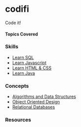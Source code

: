 # codifi
Code it! 


#### Topics Covered

### Skills 
- [Learn SQL]()
- [Learn Javascript]()
- [Learn HTML & CSS]()
- [Learn Java]()

### Concepts
- [Algorithms and Data Structures]()
- [Object Oriented Design]()
- [Relational Databases]()

### Resources 

